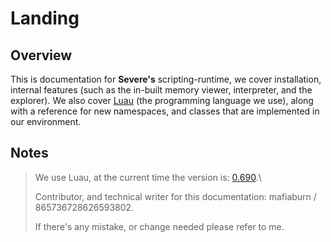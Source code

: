 # Landing

## Overview

This is documentation for **Severe's** scripting-runtime, we cover installation, internal features (such as the in-built memory viewer, interpreter, and the explorer). We also cover [Luau](https://luau.org/) (the programming language we use), along with a reference for new namespaces, and classes that are implemented in our environment.

## Notes

> We use Luau, at the current time the version is: [0.690](https://github.com/luau-lang/luau/releases/tag/0.690).\
>
>
> Contributor, and technical writer for this documentation: mafiaburn / 865736728626593802.&#x20;
>
> If there's any mistake, or change needed please refer to me.
